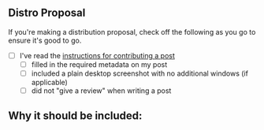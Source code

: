 ## Distro Proposal

If you're making a distribution proposal, check off the following as you go to ensure it's good to go.

- [ ] I've read the [instructions for contributing a post](/CONTRIBUTING.md)
  - [ ] filled in the required metadata on my post
  - [ ] included a plain desktop screenshot with no additional windows (if applicable)
  - [ ] did not "give a review" when writing a post

## Why it should be included:
